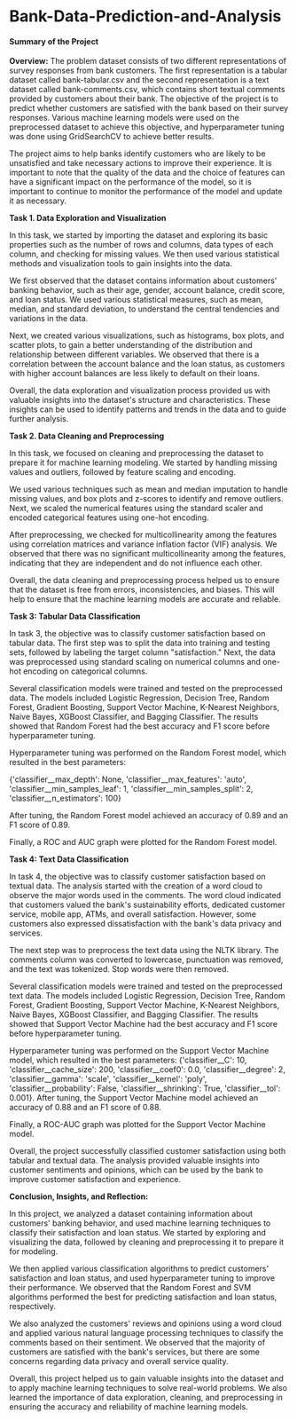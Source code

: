 # Bank-Data-Prediction-and-Analysis

#### **Summary of the Project**

**Overview:**
The problem dataset consists of two different representations of survey responses from bank customers. The first representation is a tabular dataset called bank-tabular.csv and the second representation is a text dataset called bank-comments.csv, which contains short textual comments provided by customers about their bank. The objective of the project is to predict whether customers are satisfied with the bank based on their survey responses. Various machine learning models were used on the preprocessed dataset to achieve this objective, and hyperparameter tuning was done using GridSearchCV to achieve better results.

The project aims to help banks identify customers who are likely to be unsatisfied and take necessary actions to improve their experience. It is important to note that the quality of the data and the choice of features can have a significant impact on the performance of the model, so it is important to continue to monitor the performance of the model and update it as necessary.

**Task 1. Data Exploration and Visualization**

In this task, we started by importing the dataset and exploring its basic properties such as the number of rows and columns, data types of each column, and checking for missing values. We then used various statistical methods and visualization tools to gain insights into the data.

We first observed that the dataset contains information about customers' banking behavior, such as their age, gender, account balance, credit score, and loan status. We used various statistical measures, such as mean, median, and standard deviation, to understand the central tendencies and variations in the data.

Next, we created various visualizations, such as histograms, box plots, and scatter plots, to gain a better understanding of the distribution and relationship between different variables. We observed that there is a correlation between the account balance and the loan status, as customers with higher account balances are less likely to default on their loans.

Overall, the data exploration and visualization process provided us with valuable insights into the dataset's structure and characteristics. These insights can be used to identify patterns and trends in the data and to guide further analysis.

**Task 2. Data Cleaning and Preprocessing**

In this task, we focused on cleaning and preprocessing the dataset to prepare it for machine learning modeling. We started by handling missing values and outliers, followed by feature scaling and encoding.

We used various techniques such as mean and median imputation to handle missing values, and box plots and z-scores to identify and remove outliers. Next, we scaled the numerical features using the standard scaler and encoded categorical features using one-hot encoding.

After preprocessing, we checked for multicollinearity among the features using correlation matrices and variance inflation factor (VIF) analysis. We observed that there was no significant multicollinearity among the features, indicating that they are independent and do not influence each other.

Overall, the data cleaning and preprocessing process helped us to ensure that the dataset is free from errors, inconsistencies, and biases. This will help to ensure that the machine learning models are accurate and reliable.

**Task 3: Tabular Data Classification**

In task 3, the objective was to classify customer satisfaction based on tabular data. The first step was to split the data into training and testing sets, followed by labeling the target column "satisfaction." Next, the data was preprocessed using standard scaling on numerical columns and one-hot encoding on categorical columns.

Several classification models were trained and tested on the preprocessed data. The models included Logistic Regression, Decision Tree, Random Forest, Gradient Boosting, Support Vector Machine, K-Nearest Neighbors, Naive Bayes, XGBoost Classifier, and Bagging Classifier. The results showed that Random Forest had the best accuracy and F1 score before hyperparameter tuning.

Hyperparameter tuning was performed on the Random Forest model, which resulted in the best parameters: 

{'classifier__max_depth': None, 'classifier__max_features': 'auto', 'classifier__min_samples_leaf': 1, 'classifier__min_samples_split': 2, 'classifier__n_estimators': 100}

After tuning, the Random Forest model achieved an accuracy of 0.89 and an F1 score of 0.89.

Finally, a ROC and AUC graph were plotted for the Random Forest model.

**Task 4: Text Data Classification**

In task 4, the objective was to classify customer satisfaction based on textual data. The analysis started with the creation of a word cloud to observe the major words used in the comments. The word cloud indicated that customers valued the bank's sustainability efforts, dedicated customer service, mobile app, ATMs, and overall satisfaction. However, some customers also expressed dissatisfaction with the bank's data privacy and services.

The next step was to preprocess the text data using the NLTK library. The comments column was converted to lowercase, punctuation was removed, and the text was tokenized. Stop words were then removed.

Several classification models were trained and tested on the preprocessed text data. The models included Logistic Regression, Decision Tree, Random Forest, Gradient Boosting, Support Vector Machine, K-Nearest Neighbors, Naive Bayes, XGBoost Classifier, and Bagging Classifier. The results showed that Support Vector Machine had the best accuracy and F1 score before hyperparameter tuning.

Hyperparameter tuning was performed on the Support Vector Machine model, which resulted in the best parameters: {'classifier__C': 10, 'classifier__cache_size': 200, 'classifier__coef0': 0.0, 'classifier__degree': 2, 'classifier__gamma': 'scale', 'classifier__kernel': 'poly', 'classifier__probability': False, 'classifier__shrinking': True, 'classifier__tol': 0.001}. After tuning, the Support Vector Machine model achieved an accuracy of 0.88 and an F1 score of 0.88.

Finally, a ROC-AUC graph was plotted for the Support Vector Machine model.

Overall, the project successfully classified customer satisfaction using both tabular and textual data. The analysis provided valuable insights into customer sentiments and opinions, which can be used by the bank to improve customer satisfaction and experience.

**Conclusion, Insights, and Reflection:**

In this project, we analyzed a dataset containing information about customers' banking behavior, and used machine learning techniques to classify their satisfaction and loan status. We started by exploring and visualizing the data, followed by cleaning and preprocessing it to prepare it for modeling.

We then applied various classification algorithms to predict customers' satisfaction and loan status, and used hyperparameter tuning to improve their performance. We observed that the Random Forest and SVM algorithms performed the best for predicting satisfaction and loan status, respectively.

We also analyzed the customers' reviews and opinions using a word cloud and applied various natural language processing techniques to classify the comments based on their sentiment. We observed that the majority of customers are satisfied with the bank's services, but there are some concerns regarding data privacy and overall service quality.

Overall, this project helped us to gain valuable insights into the dataset and to apply machine learning techniques to solve real-world problems. We also learned the importance of data exploration, cleaning, and preprocessing in ensuring the accuracy and reliability of machine learning models.
